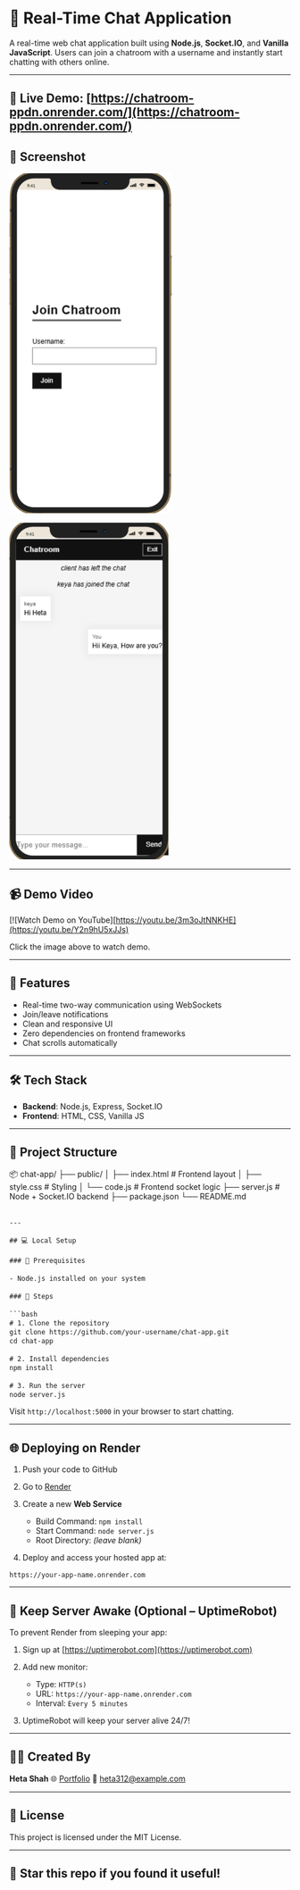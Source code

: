 
# 💬 Real-Time Chat Application

A real-time web chat application built using **Node.js**, **Socket.IO**, and **Vanilla JavaScript**. Users can join a chatroom with a username and instantly start chatting with others online.

---

## 🔗 **Live Demo**: [https://chatroom-ppdn.onrender.com/](https://chatroom-ppdn.onrender.com/)

## 📸 Screenshot

![Chat App Screenshot](./public/chatroom1.png)

![Chat App Screenshot](./public/chatroom2.png)

---

## 📹 Demo Video

[![Watch Demo on YouTube][https://youtu.be/3m3oJtNNKHE](https://youtu.be/Y2n9hU5xJJs)

Click the image above to watch demo.

---

## 🚀 Features

- Real-time two-way communication using WebSockets
- Join/leave notifications
- Clean and responsive UI
- Zero dependencies on frontend frameworks
- Chat scrolls automatically

---

## 🛠️ Tech Stack

- **Backend**: Node.js, Express, Socket.IO
- **Frontend**: HTML, CSS, Vanilla JS

---

## 📁 Project Structure



📦 chat-app/
├── public/
│   ├── index.html      # Frontend layout
│   ├── style.css       # Styling
│   └── code.js         # Frontend socket logic
├── server.js           # Node + Socket.IO backend
├── package.json
└── README.md

````

---

## 💻 Local Setup

### 🔧 Prerequisites

- Node.js installed on your system

### 🧪 Steps

```bash
# 1. Clone the repository
git clone https://github.com/your-username/chat-app.git
cd chat-app

# 2. Install dependencies
npm install

# 3. Run the server
node server.js
````

Visit `http://localhost:5000` in your browser to start chatting.

---

## 🌐 Deploying on Render

1. Push your code to GitHub
2. Go to [Render](https://render.com)
3. Create a new **Web Service**

   * Build Command: `npm install`
   * Start Command: `node server.js`
   * Root Directory: *(leave blank)*
4. Deploy and access your hosted app at:

```
https://your-app-name.onrender.com
```

---

## 🔁 Keep Server Awake (Optional – UptimeRobot)

To prevent Render from sleeping your app:

1. Sign up at [https://uptimerobot.com](https://uptimerobot.com)
2. Add new monitor:

   * Type: `HTTP(s)`
   * URL: `https://your-app-name.onrender.com`
   * Interval: `Every 5 minutes`
3. UptimeRobot will keep your server alive 24/7!

---

## 🙋‍♀️ Created By

**Heta Shah**
🌐 [Portfolio](https://hetashah30.github.io/MyPortfolio/)
📧 [heta312@example.com](mailto:heta312@example.com)

---

## 📜 License

This project is licensed under the MIT License.

---

## 🌟 Star this repo if you found it useful!

```
